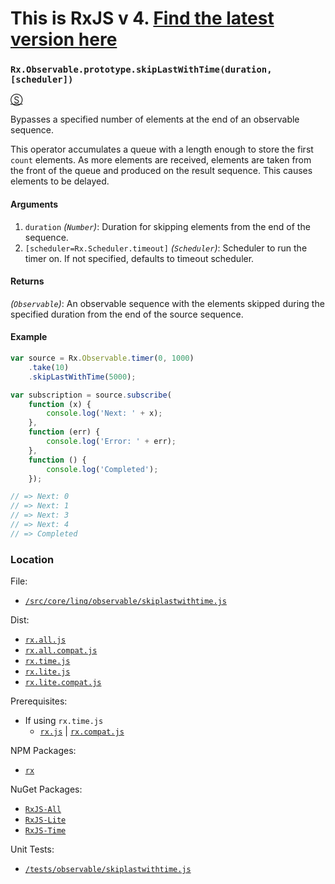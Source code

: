 # This is RxJS v 4. [Find the latest version here](https://github.com/reactivex/rxjs)
### `Rx.Observable.prototype.skipLastWithTime(duration, [scheduler])`
[&#x24C8;](https://github.com/Reactive-Extensions/RxJS/blob/master/src/core/linq/observable/skiplastwithtime.js "View in source")

Bypasses a specified number of elements at the end of an observable sequence.

This operator accumulates a queue with a length enough to store the first `count` elements. As more elements are received, elements are taken from the front of the queue and produced on the result sequence. This causes elements to be delayed.

#### Arguments
1. `duration` *(`Number`)*: Duration for skipping elements from the end of the sequence.
1. `[scheduler=Rx.Scheduler.timeout]` *(`Scheduler`)*: Scheduler to run the timer on. If not specified, defaults to timeout scheduler.

#### Returns
*(`Observable`)*: An observable sequence with the elements skipped during the specified duration from the end of the source sequence.

#### Example
```js
var source = Rx.Observable.timer(0, 1000)
    .take(10)
    .skipLastWithTime(5000);

var subscription = source.subscribe(
    function (x) {
        console.log('Next: ' + x);
    },
    function (err) {
        console.log('Error: ' + err);
    },
    function () {
        console.log('Completed');
    });

// => Next: 0
// => Next: 1
// => Next: 3
// => Next: 4
// => Completed
```

### Location

File:
- [`/src/core/linq/observable/skiplastwithtime.js`](https://github.com/Reactive-Extensions/RxJS/blob/master/src/core/linq/observable/skiplastwithtime.js)

Dist:
- [`rx.all.js`](https://github.com/Reactive-Extensions/RxJS/blob/master/dist/rx.all.js)
- [`rx.all.compat.js`](https://github.com/Reactive-Extensions/RxJS/blob/master/dist/rx.all.compat.js)
- [`rx.time.js`](https://github.com/Reactive-Extensions/RxJS/blob/master/dist/rx.time.js)
- [`rx.lite.js`](https://github.com/Reactive-Extensions/RxJS/blob/master/dist/rx.lite.js)
- [`rx.lite.compat.js`](https://github.com/Reactive-Extensions/RxJS/blob/master/dist/rx.lite.compat.js)

Prerequisites:
- If using `rx.time.js`
    - [`rx.js`](https://github.com/Reactive-Extensions/RxJS/blob/master/dist/rx.js) | [`rx.compat.js`](https://github.com/Reactive-Extensions/RxJS/blob/master/dist/rx.compat.js)

NPM Packages:
- [`rx`](https://www.npmjs.org/package/rx)

NuGet Packages:
- [`RxJS-All`](http://www.nuget.org/packages/RxJS-All/)
- [`RxJS-Lite`](http://www.nuget.org/packages/RxJS-Lite/)
- [`RxJS-Time`](http://www.nuget.org/packages/RxJS-Time/)

Unit Tests:
- [`/tests/observable/skiplastwithtime.js`](https://github.com/Reactive-Extensions/RxJS/blob/master/tests/observable/skiplastwithtime.js)
